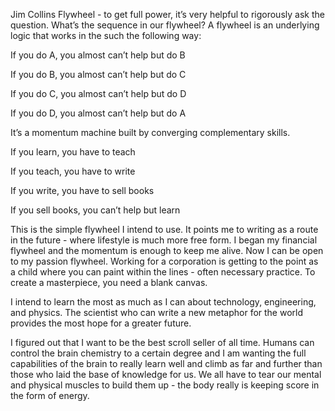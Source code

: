 Jim Collins Flywheel - to get full power, it’s very helpful to rigorously ask the question. What’s the sequence in our flywheel? A flywheel is an underlying logic that works in the such the following way:



If you do A, you almost can’t help but do B

If you do B, you almost can’t help but do C

If you do C, you almost can’t help but do D

If you do D, you almost can’t help but do A



It’s a momentum machine built by converging complementary skills. 



If you learn, you have to teach

If you teach, you have to write

If you write, you have to sell books

If you sell books, you can’t help but learn 



This is the simple flywheel I intend to use. It points me to writing as a route in the future - where lifestyle is much more free form. I began my financial flywheel and the momentum is enough to keep me alive. Now I can be open to my passion flywheel. Working for a corporation is getting to the point as a child where you can paint within the lines - often necessary practice. To create a masterpiece, you need a blank canvas.

I intend to learn the most as much as I can about technology, engineering, and physics. The scientist who can write a new metaphor for the world provides the most hope for a greater future.

I figured out that I want to be the best scroll seller of all time. Humans can control the brain chemistry to a certain degree and I am wanting the full capabilities of the brain to really learn well and climb as far and further than those who laid the base of knowledge for us. We all have to tear our mental and physical muscles to build them up - the body really is keeping score in the form of energy. 